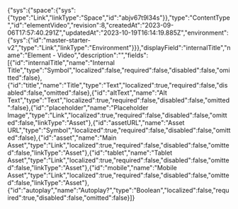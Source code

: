 {"sys":{"space":{"sys":{"type":"Link","linkType":"Space","id":"abjv67t9l34s"}},"type":"ContentType","id":"elementVideo","revision":8,"createdAt":"2023-09-06T17:57:40.291Z","updatedAt":"2023-10-19T16:14:19.885Z","environment":{"sys":{"id":"master-starter-v2","type":"Link","linkType":"Environment"}}},"displayField":"internalTitle","name":"Element - Video","description":"","fields":[{"id":"internalTitle","name":"Internal Title","type":"Symbol","localized":false,"required":false,"disabled":false,"omitted":false},{"id":"title","name":"Title","type":"Text","localized":true,"required":false,"disabled":false,"omitted":false},{"id":"altText","name":"Alt Text","type":"Text","localized":true,"required":false,"disabled":false,"omitted":false},{"id":"placeholder","name":"Placeholder Image","type":"Link","localized":true,"required":false,"disabled":false,"omitted":false,"linkType":"Asset"},{"id":"assetURL","name":"Asset URL","type":"Symbol","localized":true,"required":false,"disabled":false,"omitted":false},{"id":"asset","name":"Main Asset","type":"Link","localized":true,"required":false,"disabled":false,"omitted":false,"linkType":"Asset"},{"id":"tablet","name":"Tablet Asset","type":"Link","localized":true,"required":false,"disabled":false,"omitted":false,"linkType":"Asset"},{"id":"mobile","name":"Mobile Asset","type":"Link","localized":true,"required":false,"disabled":false,"omitted":false,"linkType":"Asset"},{"id":"autoplay","name":"Autoplay?","type":"Boolean","localized":false,"required":true,"disabled":false,"omitted":false}]}